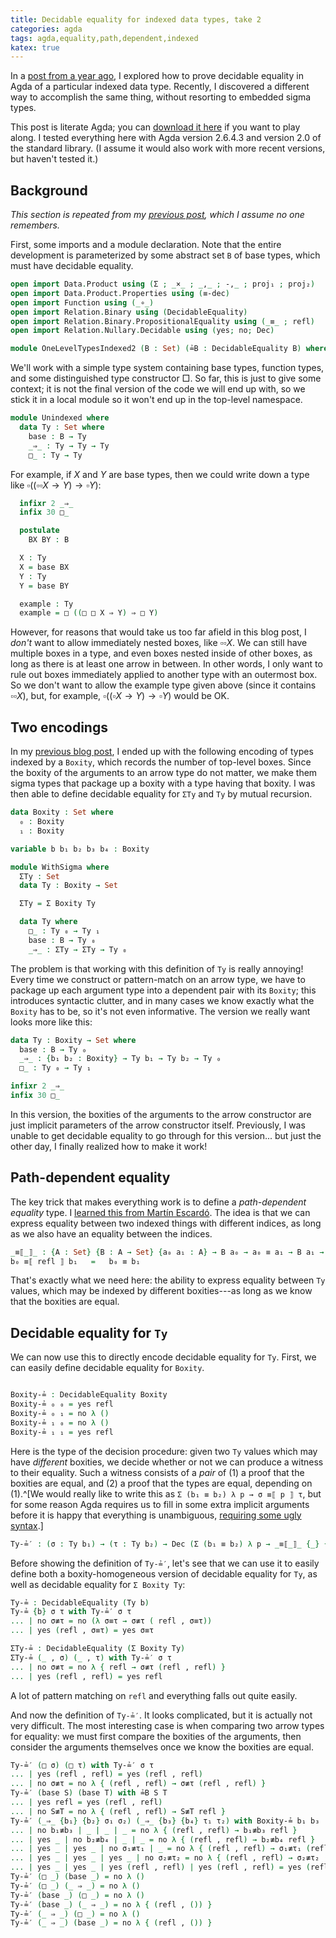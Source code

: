 ```yaml
---
title: Decidable equality for indexed data types, take 2
categories: agda
tags: agda,equality,path,dependent,indexed
katex: true
---
```


In a [post from a year
ago](https://byorgey.github.io/blog/posts/2024/09/09/OneLevelTypesIndexed.lagda.html),
I explored how to prove decidable equality in Agda of a particular
indexed data type.  Recently, I discovered a different way to
accomplish the same thing, without resorting to embedded sigma types.

This post is literate Agda; you can [download it
here](https://github.com/byorgey/blog/blob/main/posts/2025/08/22/OneLevelTypesIndexed2.lagda.md)
if you want to play along.  I tested everything here with Agda version
2.6.4.3 and version 2.0 of the standard library. (I assume it would
also work with more recent versions, but haven't tested it.)

Background
----------

*This section is repeated from my [previous
post](https://byorgey.github.io/blog/posts/2024/09/09/OneLevelTypesIndexed.lagda.html),
which I assume no one remembers.*

First, some imports and a module declaration.  Note that the entire
development is parameterized by some abstract set `B` of base types,
which must have decidable equality.

```agda
open import Data.Product using (Σ ; _×_ ; _,_ ; -,_ ; proj₁ ; proj₂)
open import Data.Product.Properties using (≡-dec)
open import Function using (_∘_)
open import Relation.Binary using (DecidableEquality)
open import Relation.Binary.PropositionalEquality using (_≡_ ; refl)
open import Relation.Nullary.Decidable using (yes; no; Dec)

module OneLevelTypesIndexed2 (B : Set) (≟B : DecidableEquality B) where
```

We'll work with a simple type system containing base types, function
types, and some distinguished type constructor □.  So far, this is
just to give some context; it is not the final version of the code we
will end up with, so we stick it in a local module so it won't end up
in the top-level namespace.

```agda
module Unindexed where
  data Ty : Set where
    base : B → Ty
    _⇒_ : Ty → Ty → Ty
    □_ : Ty → Ty
```

For example, if $X$ and $Y$ are base types, then we could write down a
type like $\square ((\square \square X \to Y) \to \square Y)$:

```agda
  infixr 2 _⇒_
  infix 30 □_

  postulate
    BX BY : B

  X : Ty
  X = base BX
  Y : Ty
  Y = base BY

  example : Ty
  example = □ ((□ □ X ⇒ Y) ⇒ □ Y)
```

However, for reasons that would take us too far afield in this blog
post, I *don't* want to allow immediately nested boxes, like $\square
\square X$.  We can still have multiple boxes in a type, and even
boxes nested inside of other boxes, as long as there is at least one
arrow in between.  In other words, I only want to rule out boxes
immediately applied to another type with an outermost box.  So we
don't want to allow the example type given above (since it contains
$\square \square X$), but, for example, $\square ((\square X \to Y)
\to \square Y)$ would be OK.

Two encodings
-------------

In my [previous blog
post](https://byorgey.github.io/blog/posts/2024/09/09/OneLevelTypesIndexed.lagda.html),
I ended up with the following encoding of types indexed by a `Boxity`,
which records the number of top-level boxes.  Since the boxity of the
arguments to an arrow type do not matter, we make them sigma types
that package up a boxity with a type having that boxity.  I was then
able to define decidable equality for `ΣTy` and `Ty` by mutual
recursion.

```agda
data Boxity : Set where
  ₀ : Boxity
  ₁ : Boxity

variable b b₁ b₂ b₃ b₄ : Boxity

module WithSigma where
  ΣTy : Set
  data Ty : Boxity → Set

  ΣTy = Σ Boxity Ty

  data Ty where
    □_ : Ty ₀ → Ty ₁
    base : B → Ty ₀
    _⇒_ : ΣTy → ΣTy → Ty ₀

```

The problem is that working with this definition of `Ty` is really
annoying!  Every time we construct or pattern-match on an arrow type,
we have to package up each argument type into a dependent pair with
its `Boxity`; this introduces syntactic clutter, and in many cases we
know exactly what the `Boxity` has to be, so it's not even
informative.  The version we really want looks more like this:

```agda
data Ty : Boxity → Set where
  base : B → Ty ₀
  _⇒_ : {b₁ b₂ : Boxity} → Ty b₁ → Ty b₂ → Ty ₀
  □_ : Ty ₀ → Ty ₁

infixr 2 _⇒_
infix 30 □_
```

In this version, the boxities of the arguments to the arrow
constructor are just implicit parameters of the arrow constructor
itself.  Previously, I was unable to get decidable equality to go
through for this version... but just the other day, I finally realized
how to make it work!

Path-dependent equality
-----------------------

The key trick that makes everything work is to define a
*path-dependent equality* type.  I [learned this from Martín
Escardó](https://martinescardo.github.io/dependent-equality-lecture/DependentEquality.html).
The idea is that we can express equality between two indexed things
with different indices, as long as we also have an equality between
the indices.

```agda
_≡⟦_⟧_ : {A : Set} {B : A → Set} {a₀ a₁ : A} → B a₀ → a₀ ≡ a₁ → B a₁ → Set
b₀ ≡⟦ refl ⟧ b₁   =   b₀ ≡ b₁
```

That's exactly what we need here: the ability to express
equality between `Ty` values, which may be indexed by different
boxities---as long as we know that the boxities are equal.

Decidable equality for `Ty`
---------------------------

We can now use this to directly encode decidable equality for `Ty`.
First, we can easily define decidable equality for `Boxity`.

```agda

Boxity-≟ : DecidableEquality Boxity
Boxity-≟ ₀ ₀ = yes refl
Boxity-≟ ₀ ₁ = no λ ()
Boxity-≟ ₁ ₀ = no λ ()
Boxity-≟ ₁ ₁ = yes refl
```

Here is the type of the decision procedure: given two `Ty` values
which may have *different* boxities, we decide whether or not we can
produce a witness to their equality.  Such a witness consists of a
*pair* of (1) a proof that the boxities are equal, and (2) a proof
that the types are equal, depending on (1).^[We would really like to
write this as `Σ (b₁ ≡ b₂) λ p → σ ≡⟦ p ⟧ τ`, but for some reason Agda
requires us to fill in some extra implicit arguments before it is
happy that everything is unambiguous, [requiring some ugly syntax](https://github.com/agda/agda/issues/2264).]

```agda
Ty-≟′ : (σ : Ty b₁) → (τ : Ty b₂) → Dec (Σ (b₁ ≡ b₂) λ p → _≡⟦_⟧_ {_} {Ty} σ p τ)
```

Before showing the definition of `Ty-≟′`, let's see that we can use it
to easily define both a boxity-homogeneous version of decidable
equality for `Ty`, as well as decidable equality for `Σ Boxity Ty`:

```agda
Ty-≟ : DecidableEquality (Ty b)
Ty-≟ {b} σ τ with Ty-≟′ σ τ
... | no σ≢τ = no (λ σ≡τ → σ≢τ ( refl , σ≡τ))
... | yes (refl , σ≡τ) = yes σ≡τ

ΣTy-≟ : DecidableEquality (Σ Boxity Ty)
ΣTy-≟ (_ , σ) (_ , τ) with Ty-≟′ σ τ
... | no σ≢τ = no λ { refl → σ≢τ (refl , refl) }
... | yes (refl , refl) = yes refl
```

A lot of pattern matching on `refl` and everything falls out quite easily.

And now the definition of `Ty-≟′`.  It looks complicated, but it is
actually not very difficult.  The most interesting case is when
comparing two arrow types for equality: we must first compare the
boxities of the arguments, then consider the arguments themselves once
we know the boxities are equal.

```agda
Ty-≟′ (□ σ) (□ τ) with Ty-≟′ σ τ
... | yes (refl , refl) = yes (refl , refl)
... | no σ≢τ = no λ { (refl , refl) → σ≢τ (refl , refl) }
Ty-≟′ (base S) (base T) with ≟B S T
... | yes refl = yes (refl , refl)
... | no S≢T = no λ { (refl , refl) → S≢T refl }
Ty-≟′ (_⇒_ {b₁} {b₂} σ₁ σ₂) (_⇒_ {b₃} {b₄} τ₁ τ₂) with Boxity-≟ b₁ b₃ | Boxity-≟ b₂ b₄ | Ty-≟′ σ₁ τ₁ | Ty-≟′ σ₂ τ₂
... | no b₁≢b₃ | _ | _ | _ = no λ { (refl , refl) → b₁≢b₃ refl }
... | yes _ | no b₂≢b₄ | _ | _ = no λ { (refl , refl) → b₂≢b₄ refl }
... | yes _ | yes _ | no σ₁≢τ₁ | _ = no λ { (refl , refl) → σ₁≢τ₁ (refl , refl) }
... | yes _ | yes _ | yes _ | no σ₂≢τ₂ = no λ { (refl , refl) → σ₂≢τ₂ (refl , refl) }
... | yes _ | yes _ | yes (refl , refl) | yes (refl , refl) = yes (refl , refl)
Ty-≟′ (□ _) (base _) = no λ ()
Ty-≟′ (□ _) (_ ⇒ _) = no λ ()
Ty-≟′ (base _) (□ _) = no λ ()
Ty-≟′ (base _) (_ ⇒ _) = no λ { (refl , ()) }
Ty-≟′ (_ ⇒ _) (□ _) = no λ ()
Ty-≟′ (_ ⇒ _) (base _) = no λ { (refl , ()) }
```


